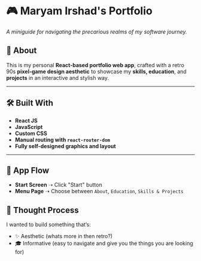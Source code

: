 # 🎮 Maryam Irshad's Portfolio

_A miniguide for navigating the precarious realms of my software journey._

## 🧩 About

This is my personal **React-based portfolio web app**, crafted with a retro 90s **pixel-game design aesthetic** to showcase my **skills, education**, and **projects** in an interactive and stylish way.

---

## 🛠️ Built With

- **React JS**
- **JavaScript**
- **Custom CSS** 
- **Manual routing with `react-router-dom`**
- **Fully self-designed graphics and layout**

---

## 🚪 App Flow

- **Start Screen** ➝ Click "Start" button
- **Menu Page** ➝ Choose between `About`, `Education`, `Skills & Projects`

## 🧠 Thought Process

I wanted to build something that’s:

- ✨ Aesthetic (whats more in then retro?)
- 🎓 Informative (easy to navigate and give you the things you are looking for)
